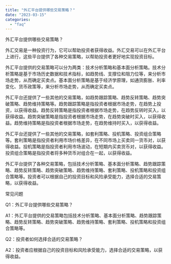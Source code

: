 ```yaml
---
title: "外汇平台提供哪些交易策略？"
date: "2023-03-15"
categories: 
  - "faq"
---
```


外汇平台提供哪些交易策略？

外汇交易是一种投资行为，它可以帮助投资者获得收益。外汇交易可以在外汇平台上进行，这些平台提供了各种交易策略，以帮助投资者更好地实现投资目标。

外汇平台提供的交易策略可以分为两类：技术分析策略和基本面分析策略。技术分析策略是基于市场历史数据和技术指标，如趋势线、支撑位和阻力位等，来分析市场走势，从而确定买卖点。基本面分析策略是基于经济学原理，如通货膨胀、利率变化、货币政策等，来分析市场走势，从而确定买卖点。

外汇平台还提供了一些其他的交易策略，如趋势跟踪策略、趋势反转策略、趋势突破策略、趋势维持策略等。趋势跟踪策略是指投资者根据市场走势，在趋势上投资，以获得收益。趋势反转策略是指投资者根据市场走势，在趋势反转时买入，以获得收益。趋势突破策略是指投资者根据市场走势，在趋势突破时买入，以获得收益。趋势维持策略是指投资者根据市场走势，在趋势维持时买入，以获得收益。

外汇平台还提供了一些其他的交易策略，如套利策略、投机策略、投资组合策略等。套利策略是指投资者利用市场价格差异，在不同市场上买卖同一货币对，以获得收益。投机策略是指投资者利用市场波动，在短期内买卖货币对，以获得收益。投资组合策略是指投资者将多种货币对组合在一起，以获得收益。

外汇平台提供了各种交易策略，包括技术分析策略、基本面分析策略、趋势跟踪策略、趋势反转策略、趋势突破策略、趋势维持策略、套利策略、投机策略和投资组合策略等。投资者可以根据自己的投资目标和风险承受能力，选择合适的交易策略，以获得收益。

常见问题

Q1：外汇平台提供哪些交易策略？

A1：外汇平台提供的交易策略包括技术分析策略、基本面分析策略、趋势跟踪策略、趋势反转策略、趋势突破策略、趋势维持策略、套利策略、投机策略和投资组合策略等。

Q2：投资者如何选择合适的交易策略？

A2：投资者应根据自己的投资目标和风险承受能力，选择合适的交易策略，以获得收益。
